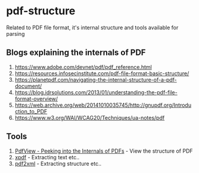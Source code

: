 # pdf-structure
Related to PDF file format, it's internal structure and tools available for parsing

## Blogs explaining the internals of PDF
1. https://www.adobe.com/devnet/pdf/pdf_reference.html
2. https://resources.infosecinstitute.com/pdf-file-format-basic-structure/
3. https://planetpdf.com/navigating-the-internal-structure-of-a-pdf-document/
4. https://blog.idrsolutions.com/2013/01/understanding-the-pdf-file-format-overview/
5. https://web.archive.org/web/20141010035745/http://gnupdf.org/Introduction_to_PDF
6. https://www.w3.org/WAI/WCAG20/Techniques/ua-notes/pdf

## Tools
1. [PdfView - Peeking into the Internals of PDFs](https://www.codeproject.com/Articles/11755/PdfView-Peeking-into-the-Internals-of-PDFs) - View the structure of PDF
2. [xpdf](https://www.xpdfreader.com/) - Extracting text etc..
3. [pdf2xml](https://github.com/kermitt2/pdf2xml) - Extracting structure etc..
